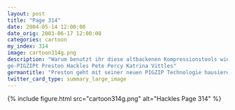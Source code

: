 ```yaml
---
layout: post
title: "Page 314"
date: 2004-05-14 12:00:00
date_orig: 2003-06-17 12:00:00
categories: cartoon
my_index: 314
image: cartoon314g.png
description: "Warum benutzt ihr diese altbackenen Kompressionstools wie gzip und *schauder* bzip2 Ihr solltet PIGZIP benutzen, mein neues, schnelles und effizientes Kompressionprog. Natürlich habe ich die PIGZIP Technologie patentiert und daher gibt es eine Gebühr Was ist mit Preston passiert Er wurde 
ge-PIGZIPt Preston Hackles Pete Percy Katrina Vittles"
germantitle: "Preston geht mit seiner neuen PIGZIP Technologie hausieren"
twitter_card_type: summary_large_image
---
```


{% include figure.html src="cartoon314g.png" alt="Hackles Page 314"  %}
